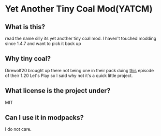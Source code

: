 # Yet Another Tiny Coal Mod(YATCM)
## What is this?
read the name silly its yet another tiny coal mod. I haven't touched modding since 1.4.7 and want to pick it back up
## Why tiny coal?
Direwolf20 brought up there not being one in their pack duing [this](https://youtu.be/d7nhzNX3RHk?si=ygdUPlgePCg4cFw7&t=155) episode of their 1.20 Let's Play so I said why not it's a quick little project.
## What license is the project under?
MIT
## Can I use it in modpacks?
I do not care.
